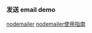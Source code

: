 ### 发送 email demo
[nodemailer](https://github.com/nodemailer)
[nodemailer使用指南](https://nodemailer.com)